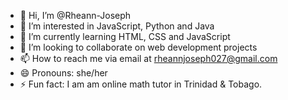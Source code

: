 - 👋 Hi, I’m @Rheann-Joseph
- 👀 I’m interested in JavaScript, Python and Java
- 🌱 I’m currently learning HTML, CSS and JavaScript
- 💞️ I’m looking to collaborate on web development projects
- 📫 How to reach me via email at rheannjoseph027@gmail.com
- 😄 Pronouns: she/her
- ⚡ Fun fact: I am am online math tutor in Trinidad & Tobago.

<!---
Rheann-Joseph/Rheann-Joseph is a ✨ special ✨ repository because its `README.md` (this file) appears on your GitHub profile.
You can click the Preview link to take a look at your changes.
--->
